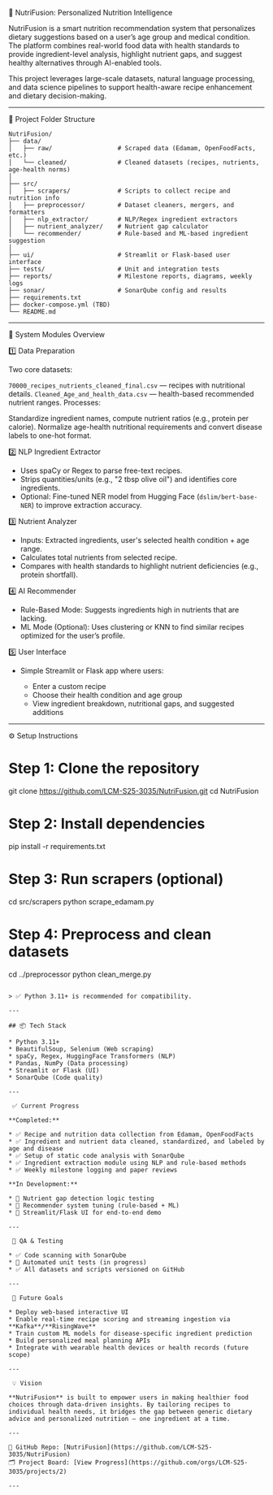  🥦 NutriFusion: Personalized Nutrition Intelligence

NutriFusion is a smart nutrition recommendation system that personalizes dietary suggestions based on a user’s age group and medical condition. The platform combines real-world food data with health standards to provide ingredient-level analysis, highlight nutrient gaps, and suggest healthy alternatives through AI-enabled tools.

This project leverages large-scale datasets, natural language processing, and data science pipelines to support health-aware recipe enhancement and dietary decision-making.

---

 🚀 Project Folder Structure

```
NutriFusion/
├── data/
│   ├── raw/                  # Scraped data (Edamam, OpenFoodFacts, etc.)
│   └── cleaned/              # Cleaned datasets (recipes, nutrients, age-health norms)
│
├── src/
│   ├── scrapers/             # Scripts to collect recipe and nutrition info
│   ├── preprocessor/         # Dataset cleaners, mergers, and formatters
│   ├── nlp_extractor/        # NLP/Regex ingredient extractors
│   ├── nutrient_analyzer/    # Nutrient gap calculator
│   └── recommender/          # Rule-based and ML-based ingredient suggestion
│
├── ui/                       # Streamlit or Flask-based user interface
├── tests/                    # Unit and integration tests
├── reports/                  # Milestone reports, diagrams, weekly logs
├── sonar/                    # SonarQube config and results
├── requirements.txt
├── docker-compose.yml (TBD)
└── README.md
```

---

🧠 System Modules Overview

1️⃣ Data Preparation

 Two core datasets:

   `70000_recipes_nutrients_cleaned_final.csv` — recipes with nutritional details.
   `Cleaned_Age_and_health_data.csv` — health-based recommended nutrient ranges.
 Processes:

   Standardize ingredient names, compute nutrient ratios (e.g., protein per calorie).
   Normalize age-health nutritional requirements and convert disease labels to one-hot format.

 2️⃣ NLP Ingredient Extractor

* Uses spaCy or Regex to parse free-text recipes.
* Strips quantities/units (e.g., "2 tbsp olive oil") and identifies core ingredients.
* Optional: Fine-tuned NER model from Hugging Face (`dslim/bert-base-NER`) to improve extraction accuracy.

 3️⃣ Nutrient Analyzer

* Inputs: Extracted ingredients, user's selected health condition + age range.
* Calculates total nutrients from selected recipe.
* Compares with health standards to highlight nutrient deficiencies (e.g., protein shortfall).

 4️⃣ AI Recommender

* Rule-Based Mode: Suggests ingredients high in nutrients that are lacking.
* ML Mode (Optional): Uses clustering or KNN to find similar recipes optimized for the user’s profile.

 5️⃣ User Interface

* Simple Streamlit or Flask app where users:

  * Enter a custom recipe
  * Choose their health condition and age group
  * View ingredient breakdown, nutritional gaps, and suggested additions

---

 ⚙️ Setup Instructions


# Step 1: Clone the repository
git clone https://github.com/LCM-S25-3035/NutriFusion.git
cd NutriFusion

# Step 2: Install dependencies
pip install -r requirements.txt

# Step 3: Run scrapers (optional)
cd src/scrapers
python scrape_edamam.py

# Step 4: Preprocess and clean datasets
cd ../preprocessor
python clean_merge.py
```

> ✅ Python 3.11+ is recommended for compatibility.

---

## 📦 Tech Stack

* Python 3.11+
* BeautifulSoup, Selenium (Web scraping)
* spaCy, Regex, HuggingFace Transformers (NLP)
* Pandas, NumPy (Data processing)
* Streamlit or Flask (UI)
* SonarQube (Code quality)

---

 ✅ Current Progress

**Completed:**

* ✅ Recipe and nutrition data collection from Edamam, OpenFoodFacts
* ✅ Ingredient and nutrient data cleaned, standardized, and labeled by age and disease
* ✅ Setup of static code analysis with SonarQube
* ✅ Ingredient extraction module using NLP and rule-based methods
* ✅ Weekly milestone logging and paper reviews

**In Development:**

* 🔄 Nutrient gap detection logic testing
* 🔄 Recommender system tuning (rule-based + ML)
* 🔄 Streamlit/Flask UI for end-to-end demo

---

 🧪 QA & Testing

* ✅ Code scanning with SonarQube
* 🔲 Automated unit tests (in progress)
* ✅ All datasets and scripts versioned on GitHub

---

 🔭 Future Goals

* Deploy web-based interactive UI
* Enable real-time recipe scoring and streaming ingestion via **Kafka**/**RisingWave**
* Train custom ML models for disease-specific ingredient prediction
* Build personalized meal planning APIs
* Integrate with wearable health devices or health records (future scope)

---

 💡 Vision

**NutriFusion** is built to empower users in making healthier food choices through data-driven insights. By tailoring recipes to individual health needs, it bridges the gap between generic dietary advice and personalized nutrition — one ingredient at a time.

---

📁 GitHub Repo: [NutriFusion](https://github.com/LCM-S25-3035/NutriFusion)
🗂️ Project Board: [View Progress](https://github.com/orgs/LCM-S25-3035/projects/2)

---

